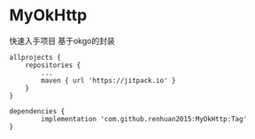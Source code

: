 # MyOkHttp
快速入手项目 基于okgo的封装



	allprojects {
		repositories {
			...
			maven { url 'https://jitpack.io' }
		}
	}
  
	dependencies {
	        implementation 'com.github.renhuan2015:MyOkHttp:Tag'
	}
